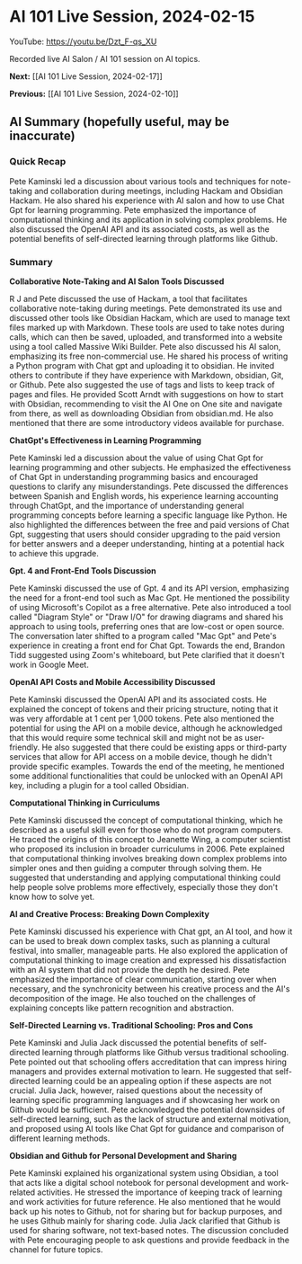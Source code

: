 # AI 101 Live Session, 2024-02-15

YouTube: <https://youtu.be/Dzt_F-qs_XU>

Recorded live AI Salon / AI 101 session on AI topics.

**Next:** [[AI 101 Live Session, 2024-02-17]]

**Previous:** [[AI 101 Live Session, 2024-02-10]]

## AI Summary (hopefully useful, may be inaccurate)

### Quick Recap

Pete Kaminski led a discussion about various tools and techniques for note-taking and collaboration during meetings, including Hackam and Obsidian Hackam. He also shared his experience with AI salon and how to use Chat Gpt for learning programming. Pete emphasized the importance of computational thinking and its application in solving complex problems. He also discussed the OpenAI API and its associated costs, as well as the potential benefits of self-directed learning through platforms like Github. 
### Summary

**Collaborative Note-Taking and AI Salon Tools Discussed** 

R J and Pete discussed the use of Hackam, a tool that facilitates collaborative note-taking during meetings. Pete demonstrated its use and discussed other tools like Obsidian Hackam, which are used to manage text files marked up with Markdown. These tools are used to take notes during calls, which can then be saved, uploaded, and transformed into a website using a tool called Massive Wiki Builder. Pete also discussed his AI salon, emphasizing its free non-commercial use. He shared his process of writing a Python program with Chat gpt and uploading it to obsidian. He invited others to contribute if they have experience with Markdown, obsidian, Git, or Github. Pete also suggested the use of tags and lists to keep track of pages and files. He provided Scott Arndt with suggestions on how to start with Obsidian, recommending to visit the AI One on One site and navigate from there, as well as downloading Obsidian from obsidian.md. He also mentioned that there are some introductory videos available for purchase. 

**ChatGpt's Effectiveness in Learning Programming** 

Pete Kaminski led a discussion about the value of using Chat Gpt for learning programming and other subjects. He emphasized the effectiveness of Chat Gpt in understanding programming basics and encouraged questions to clarify any misunderstandings. Pete discussed the differences between Spanish and English words, his experience learning accounting through ChatGpt, and the importance of understanding general programming concepts before learning a specific language like Python. He also highlighted the differences between the free and paid versions of Chat Gpt, suggesting that users should consider upgrading to the paid version for better answers and a deeper understanding, hinting at a potential hack to achieve this upgrade. 

**Gpt. 4 and Front-End Tools Discussion** 

Pete Kaminski discussed the use of Gpt. 4 and its API version, emphasizing the need for a front-end tool such as Mac Gpt. He mentioned the possibility of using Microsoft's Copilot as a free alternative. Pete also introduced a tool called "Diagram Style" or "Draw I/O" for drawing diagrams and shared his approach to using tools, preferring ones that are low-cost or open source. The conversation later shifted to a program called "Mac Gpt" and Pete's experience in creating a front end for Chat Gpt. Towards the end, Brandon Tidd suggested using Zoom's whiteboard, but Pete clarified that it doesn't work in Google Meet. 

**OpenAI API Costs and Mobile Accessibility Discussed** 

Pete Kaminski discussed the OpenAI API and its associated costs. He explained the concept of tokens and their pricing structure, noting that it was very affordable at 1 cent per 1,000 tokens. Pete also mentioned the potential for using the API on a mobile device, although he acknowledged that this would require some technical skill and might not be as user-friendly. He also suggested that there could be existing apps or third-party services that allow for API access on a mobile device, though he didn't provide specific examples. Towards the end of the meeting, he mentioned some additional functionalities that could be unlocked with an OpenAI API key, including a plugin for a tool called Obsidian. 

**Computational Thinking in Curriculums** 

Pete Kaminski discussed the concept of computational thinking, which he described as a useful skill even for those who do not program computers. He traced the origins of this concept to Jeanette Wing, a computer scientist who proposed its inclusion in broader curriculums in 2006. Pete explained that computational thinking involves breaking down complex problems into simpler ones and then guiding a computer through solving them. He suggested that understanding and applying computational thinking could help people solve problems more effectively, especially those they don't know how to solve yet. 

**AI and Creative Process: Breaking Down Complexity** 

Pete Kaminski discussed his experience with Chat gpt, an AI tool, and how it can be used to break down complex tasks, such as planning a cultural festival, into smaller, manageable parts. He also explored the application of computational thinking to image creation and expressed his dissatisfaction with an AI system that did not provide the depth he desired. Pete emphasized the importance of clear communication, starting over when necessary, and the synchronicity between his creative process and the AI's decomposition of the image. He also touched on the challenges of explaining concepts like pattern recognition and abstraction. 

**Self-Directed Learning vs. Traditional Schooling: Pros and Cons** 

Pete Kaminski and Julia Jack discussed the potential benefits of self-directed learning through platforms like Github versus traditional schooling. Pete pointed out that schooling offers accreditation that can impress hiring managers and provides external motivation to learn. He suggested that self-directed learning could be an appealing option if these aspects are not crucial. Julia Jack, however, raised questions about the necessity of learning specific programming languages and if showcasing her work on Github would be sufficient. Pete acknowledged the potential downsides of self-directed learning, such as the lack of structure and external motivation, and proposed using AI tools like Chat Gpt for guidance and comparison of different learning methods. 

**Obsidian and Github for Personal Development and Sharing** 

Pete Kaminski explained his organizational system using Obsidian, a tool that acts like a digital school notebook for personal development and work-related activities. He stressed the importance of keeping track of learning and work activities for future reference. He also mentioned that he would back up his notes to Github, not for sharing but for backup purposes, and he uses Github mainly for sharing code. Julia Jack clarified that Github is used for sharing software, not text-based notes. The discussion concluded with Pete encouraging people to ask questions and provide feedback in the channel for future topics.

